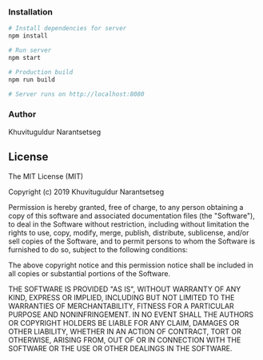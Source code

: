 ### Installation

```bash
# Install dependencies for server
npm install

# Run server 
npm start

# Production build
npm run build

# Server runs on http://localhost:8080
```

### Author

Khuvituguldur Narantsetseg

## License
 
The MIT License (MIT)

Copyright (c) 2019 Khuvituguldur Narantsetseg

Permission is hereby granted, free of charge, to any person obtaining a copy of this software and associated documentation files (the "Software"), to deal in the Software without restriction, including without limitation the rights to use, copy, modify, merge, publish, distribute, sublicense, and/or sell copies of the Software, and to permit persons to whom the Software is furnished to do so, subject to the following conditions:

The above copyright notice and this permission notice shall be included in all copies or substantial portions of the Software.

THE SOFTWARE IS PROVIDED "AS IS", WITHOUT WARRANTY OF ANY KIND, EXPRESS OR IMPLIED, INCLUDING BUT NOT LIMITED TO THE WARRANTIES OF MERCHANTABILITY, FITNESS FOR A PARTICULAR PURPOSE AND NONINFRINGEMENT. IN NO EVENT SHALL THE AUTHORS OR COPYRIGHT HOLDERS BE LIABLE FOR ANY CLAIM, DAMAGES OR OTHER LIABILITY, WHETHER IN AN ACTION OF CONTRACT, TORT OR OTHERWISE, ARISING FROM, OUT OF OR IN CONNECTION WITH THE SOFTWARE OR THE USE OR OTHER DEALINGS IN THE SOFTWARE.
